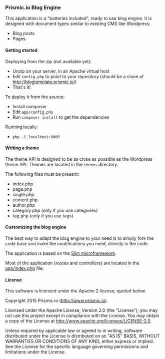 ### Prismic.io Blog Engine

This application is a "batteries included", ready to use blog engine. It is designed with document types
similar to existing CMS like Wordpress:

* Blog posts
* Pages

#### Getting started

Deploying from the zip (not available yet):

* Unzip on your server, in an Apache virtual host
* Edit `config.php` to point to your repository (should be a clone of http://blogtemplate.prismic.io/)
* That's it!

To deploy it from the source:

* Install composer
* Edit `app/config.php`
* Run `composer install` to get the dependencies

Running locally:

* `php -S localhost:8000`

#### Writing a theme

The theme API is designed to be as close as possible as the Wordpress theme API. Themes are located in the `themes`
directory.

The following files must be present:

* index.php
* page.php
* single.php
* content.php
* author.php
* category.php (only if you use categories)
* tag.php (only if you use tags)

#### Customizing the blog engine

The best way to adapt the blog engine to your need is to simply fork the code base and make the modifications
you need, directly in the code.

The application is based on the [Slim microframework](http://www.slimframework.com/).

Most of the application (routes and controllers) are located in the [app/index.php](https://github.com/prismicio/blogtemplate/blob/master/app/app.php) file.

#### License

This software is licensed under the Apache 2 license, quoted below.

Copyright 2015 Prismic.io (http://www.prismic.io).

Licensed under the Apache License, Version 2.0 (the "License"); you may not use this project except in compliance with the License. You may obtain a copy of the License at http://www.apache.org/licenses/LICENSE-2.0.

Unless required by applicable law or agreed to in writing, software distributed under the License is distributed on an "AS IS" BASIS, WITHOUT WARRANTIES OR CONDITIONS OF ANY KIND, either express or implied. See the License for the specific language governing permissions and limitations under the License.
